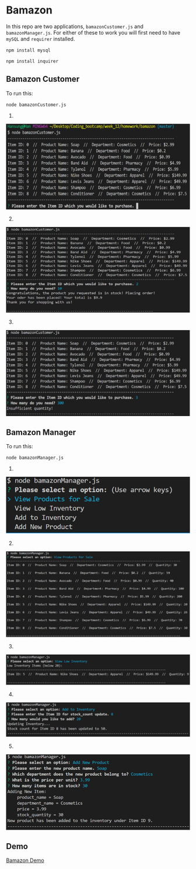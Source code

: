 # Bamazon

In this repo are two applications, `bamazonCustomer.js` and `bamazonManager.js`.
For either of these to work you will first need to have `mySQL` and `requirer` installed.

```
npm install mysql
```
```
npm install inquirer
```

## Bamazon Customer

To run this:

```
node bamazonCustomer.js
```

1.

![Initial Customer](./images/customer1.png)

2.

![Success Customer](./images/customer2.png)

3.

![Failure Customer](./images/customer3.png)

## Bamazon Manager

To run this:

```
node bamazonManager.js
```

1.

![Initial Manager](./images/manager1.png)

2.

![First Choice Manager](./images/manager2.png)

3.

![Second Choice Manager](./images/manager3.png)

4.

![Third Choice Options Manager](./images/manager4.png)

5.

![Fourth Choice Manager](./images/manager5.png)

## Demo

[Bamazon Demo](https://drive.google.com/file/d/1j2Rhl1ZkPHcigKcRuh1OIjYm_uvBzcdv/view)
